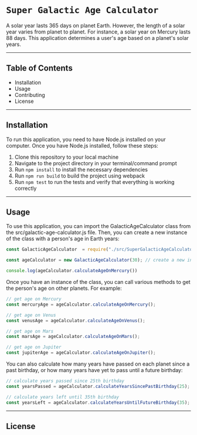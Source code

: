 # **`Super Galactic Age Calculator`**

A solar year lasts 365 days on planet Earth. However, the length of a solar year varies from planet to planet. For instance, a solar year on Mercury lasts 88 days. This application determines a user's age based on a planet's solar years.


-------------------
## **Table of Contents**
 - Installation
 - Usage
 - Contributing
 - License

--------------------

## **Installation**
To run this application, you need to have Node.js installed on your computer. Once you have Node.js installed, follow these steps:

 1. Clone this repository to your local machine
 2. Navigate to the project directory in your terminal/command prompt
 3. Run `npm install` to install the necessary dependencies
 4. Run `npm run build` to build the project using webpack
 5. Run `npm test` to run the tests and verify that everything is working correctly

------------------
## **Usage**

To use this application, you can import the GalacticAgeCalculator class from the src/galactic-age-calculator.js file. Then, you can create a new instance of the class with a person's age in Earth years:

```js
const GalacticAgeCalculator  = require("./src/SuperGalacticAgeCalculator")

const ageCalculator = new GalacticAgeCalculator(30); // create a new instance with age = 30

console.log(ageCalculator.calculateAgeOnMercury())
```

Once you have an instance of the class, you can call various methods to get the person's age on other planets. For example:


```js
// get age on Mercury
const mercuryAge = ageCalculator.calculateAgeOnMercury(); 

// get age on Venus
const venusAge = ageCalculator.calculateAgeOnVenus(); 

// get age on Mars
const marsAge = ageCalculator.calculateAgeOnMars(); 

// get age on Jupiter
const jupiterAge = ageCalculator.calculateAgeOnJupiter(); 

```

You can also calculate how many years have passed on each planet since a past birthday, or how many years have yet to pass until a future birthday:

```js
// calculate years passed since 25th birthday
const yearsPassed = ageCalculator.calculateYearsSincePastBirthday(25); 

// calculate years left until 35th birthday
const yearsLeft = ageCalculator.calculateYearsUntilFutureBirthday(35); 

```


-------------
## **License**
